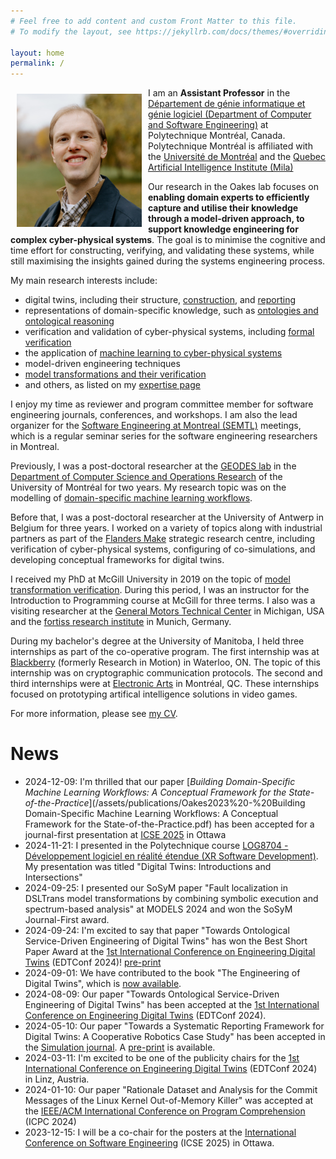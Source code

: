 ```yaml
---
# Feel free to add content and custom Front Matter to this file.
# To modify the layout, see https://jekyllrb.com/docs/themes/#overriding-theme-defaults

layout: home
permalink: /
---
```



<img alt="Bentley Oakes" src="/assets/images/BentleyOakes-headshot.jpg" align="left" style="width:200px; margin: 10px 10px 10px 10px;" />

I am an **Assistant Professor** in the [Département de génie informatique et génie logiciel (Department of Computer and Software Engineering)](https://www.polymtl.ca/gigl/) at Polytechnique Montréal, Canada. Polytechnique Montréal is affiliated with the [Université  de Montréal](https://www.umontreal.ca/) and the [Quebec Artificial Intelligence Institute (Mila)](https://mila.quebec/en)

Our research in the Oakes lab focuses on **enabling domain experts to efficiently capture and utilise their knowledge through a model-driven approach, to support knowledge engineering for complex cyber-physical systems**. The goal is to minimise the cognitive and time effort for constructing, verifying, and validating these systems, while still maximising the insights gained during the systems engineering process.

My main research interests include:
* digital twins, including their structure, [construction](/assets/publications/Oakes2024-Towards_Ontological_Service-Driven_Engineering_of_Digital_Twins.pdf), and [reporting](/assets/publications/Gil2024-Towards_a_Systematic_Reporting_Framework_for_Digital_Twins.pdf)
* representations of domain-specific knowledge, such as [ontologies and ontological reasoning](/assets/publications/Elaasar2023%20-%20openCAESAR%20Balancing%20Agility%20and%20Rigor%20in%20Model-Based%20Systems%20Engineering.pdf)
* verification and validation of cyber-physical systems, including [formal verification](/assets/publications/Bernaerts2019%20-%20Validating%20Industrial%20Requirements%20with%20a%20Contract-Based%20Approach.pdf)
* the application of [machine learning to cyber-physical systems](/assets/publications/Moradi2020%20-%20Exploring%20Fault%20Parameter%20Space%20using%20Reinforcement%20Learning-based%20Fault%20Injection.pdf)
* model-driven engineering techniques
* [model transformations and their verification](/assets/publications/Oakes2018%20-%20A%20Symbolic%20Execution-Based%20Approach%20To%20Model%20Transformation%20Verification%20using%20Structural%20Contracts.pdf)
* and others, as listed on my [expertise page](https://www.polymtl.ca/expertises/en/oakes-bentley)

I enjoy my time as reviewer and program committee member for software engineering journals, conferences, and workshops. I am also the lead organizer for the [Software Engineering at Montreal (SEMTL)](https://semtl.github.io/) meetings, which is a regular seminar series for the software engineering researchers in Montreal.

Previously, I was a post-doctoral researcher at the [GEODES lab](http://geodes.iro.umontreal.ca) in the [Department of Computer Science and Operations Research](https://diro.umontreal.ca/english/home/) of the University of Montréal for two years. My research topic was on the modelling of [domain-specific machine learning workflows](https://doi.org/10.1145/3638243).

Before that, I was a post-doctoral researcher at the University of Antwerp in Belgium for three years. I worked on a variety of topics along with industrial partners as part of the [Flanders Make](https://www.flandersmake.be) strategic research centre, including verification of cyber-physical systems, configuring of co-simulations, and developing conceptual frameworks for digital twins.

I received my PhD at McGill University in 2019 on the topic of [model transformation verification](/assets/publications/Oakes2018%20-%20A%20Symbolic%20Execution-Based%20Approach%20To%20Model%20Transformation%20Verification%20using%20Structural%20Contracts.pdf). During this period, I was an instructor for the Introduction to Programming course at McGill for three terms. I also was a visiting researcher at the [General Motors Technical Center](https://www.gm.com/company/facilities/warren-tech-center) in Michigan, USA and the [fortiss research institute](https://www.fortiss.org/) in Munich, Germany.

During my bachelor's degree at the University of Manitoba, I held three internships as part of the co-operative program. The first internship was at [Blackberry](https://www.blackberry.com) (formerly Research in Motion) in Waterloo, ON. The topic of this internship was on cryptographic communication protocols. The second and third internships were at [Electronic Arts](https://www.ea.com) in Montréal, QC. These internships focused on prototyping artifical intelligence solutions in video games.

For more information, please see [my CV](assets/BOakes-CV.pdf).

# News
* 2024-12-09: I'm thrilled that our paper [*Building Domain-Specific Machine Learning Workflows: A Conceptual Framework for the State-of-the-Practice*](/assets/publications/Oakes2023%20-%20Building Domain-Specific Machine Learning Workflows: A Conceptual Framework for the State-of-the-Practice.pdf) has been accepted for a journal-first presentation at [ICSE 2025](https://conf.researchr.org/home/icse-2025) in Ottawa
* 2024-11-21: I presented in the Polytechnique course [LOG8704 - Développement logiciel en réalité étendue (XR Software Development)](https://www.polymtl.ca/programmes/cours/developpement-logiciel-en-realite-etendue). My presentation was titled "Digital Twins: Introductions and Intersections"
* 2024-09-25: I presented our SoSyM paper "Fault localization in DSLTrans model transformations by combining symbolic execution and spectrum-based analysis" at MODELS 2024 and won the SoSyM Journal-First award.
* 2024-09-24: I'm excited to say that paper "Towards Ontological Service-Driven Engineering of Digital Twins" has won the Best Short Paper Award at the [1st International Conference on Engineering Digital Twins](https://conf.researchr.org/home/edtconf-2024) (EDTConf 2024)! [pre-print](/assets/publications/Oakes2024-Towards_Ontological_Service-Driven_Engineering_of_Digital_Twins.pdf)
* 2024-09-01: We have contributed to the book "The Engineering of Digital Twins", which is [now available](https://link.springer.com/book/10.1007/978-3-031-66719-0).
* 2024-08-09: Our paper "Towards Ontological Service-Driven Engineering of Digital Twins" has been accepted at the [1st International Conference on Engineering Digital Twins](https://conf.researchr.org/home/edtconf-2024) (EDTConf 2024). 
* 2024-05-10: Our paper "Towards a Systematic Reporting Framework for Digital Twins: A Cooperative Robotics Case Study" has been accepted in the [Simulation journal](https://doi.org/10.1177/00375497241261406). A [pre-print](/assets/publications/Gil2024-Towards_a_Systematic_Reporting_Framework_for_Digital_Twins.pdf) is available.
* 2024-03-11: I'm excited to be one of the publicity chairs for the [1st International Conference on Engineering Digital Twins](https://conf.researchr.org/home/edtconf-2024) (EDTConf 2024) in Linz, Austria.
* 2024-01-10: Our paper "Rationale Dataset and Analysis for the Commit Messages of the Linux Kernel Out-of-Memory Killer" was accepted at the [IEEE/ACM International Conference on Program Comprehension](https://conf.researchr.org/home/icpc-2024) (ICPC 2024)
* 2023-12-15: I will be a co-chair for the posters at the [International Conference on Software Engineering](https://conf.researchr.org/home/icse-2025) (ICSE 2025) in Ottawa.




<!--The emoji graphics for the favicon are from the open source project Twemoji. The graphics are copyright 2020 Twitter, Inc and other contributors. The graphics are licensed under CC-BY 4.0.-->

